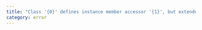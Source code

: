 ```yaml
---
title: "Class '{0}' defines instance member accessor '{1}', but extended class '{2}' defines it as instance member function."
category: error
---
```

